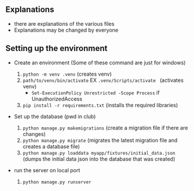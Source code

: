 ## Explanations
- there are explanations of the various files
- Explanations may be changed by everyone



## Setting up the environment
- Create an environment (Some of these command are just for windows)
    1. `python -m venv .venv` (creates venv)
    2. `path/to/venv/bin/activate` EX `.venv/Scripts/activate ` (activates venv)
        - `Set-ExecutionPolicy Unrestricted -Scope Process` if UnauthorizedAccess
    3. `pip install -r requirements.txt` (installs the required libraries)

- Set up the database (pwd in club)
    1. `python manage.py makemigrations` (create a migration file if there are changes)
    2. `python manage.py migrate` (migrates the latest migration file and creates a database file)
    3. `python manage.py loaddata myapp/fixtures/initial_data.json` (dumps the initial data json into the database that was created)

- run the server on local port
    1. `python manage.py runserver`